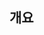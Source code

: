 ## 개요

<!--
이 PR이 해결한 이슈를 아래처럼 추가해주세요.
resolved와 같은 키워드를 **반드시** 포함해야 이 PR이 머지될 때 연관된 이슈도 같이 닫힙니다.
참고: https://bumkeyy.gitbook.io/bumkeyy-code/project-management/pull-request

- closed #15
- resolved #16
-->
